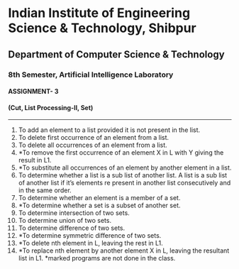 # Indian Institute of Engineering Science & Technology, Shibpur
## Department of Computer Science & Technology
### 8th Semester, Artificial Intelligence Laboratory
#### ASSIGNMENT- 3
#### (Cut, List Processing-II, Set)

---

1. To add an element to a list provided it is not present in the list.
2. To delete first occurrence of an element from a list.
3. To delete all occurrences of an element from a list.
4. \*To remove the first occurrence of an element X in L with Y giving the result in L1.
5. \*To substitute all occurrences of an element by another element in a list.
6. To determine whether a list is a sub list of another list. A list is a sub list of another list if it’s elements  re present in another list consecutively and in the same order.
7. To determine whether an element is a member of a set.
8. \*To determine whether a set is a subset of another set.
9. To determine intersection of two sets.
10. To determine union of two sets.
11. To determine difference of two sets.
12. \*To determine symmetric difference of two sets.
13. \*To delete nth element in L, leaving the rest in L1.
14. \*To replace nth element by another element X in L, leaving the resultant list in L1.
*marked programs are not done in the class.